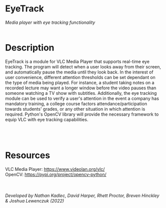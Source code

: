 # EyeTrack
_Media player with eye tracking functionality_
<br />
<br />
# Description
  EyeTrack is a module for VLC Media Player that supports real-time eye tracking. The program will detect when a user looks away from their screen, and automatically pause the media until they look back. In the interest of user convenience, different attention thresholds can be set dependant on the type of media being played. For instance, a student taking notes on a recorded lecture may want a longer window before the video pauses than someone watching a TV show with subtitles. Additionally, the eye tracking module can be used to verify a user's attention in the event a company has mandatory training, a college course factors attendance/participation towards students' grades, or any other situation in which attention is required. Python's OpenCV library will provide the necessary framework to equip VLC with eye tracking capabilities.
<br />
<br />
<br />
<br />
# Resources
VLC Media Player: https://www.videolan.org/vlc/
<br />
OpenCV: https://pypi.org/project/opencv-python/
<br />
<br />
<br />
<br />
_Developed by Nathan Kadlec, David Harper, Rhett Proctor, Breven Hinckley & Joshua Lewenczuk (2022)_

